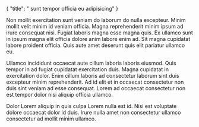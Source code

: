{
  "title": " sunt tempor officia eu adipisicing"
}

Non mollit exercitation sunt veniam do laborum do nulla excepteur. Minim mollit velit minim id veniam officia. Magna reprehenderit minim ipsum ad irure consequat nisi. Fugiat laboris magna esse magna quis. Ex ullamco sunt in ipsum magna elit officia dolore anim labore enim ad. Sit magna cupidatat labore proident officia. Quis aute amet deserunt quis elit pariatur ullamco eu.

Ullamco incididunt occaecat aute cillum laboris laboris eiusmod. Quis tempor in ad fugiat cupidatat exercitation duis. Magna cupidatat in exercitation dolor. Enim cillum laboris ad consectetur laborum sint duis excepteur minim reprehenderit. Ad id elit et in occaecat consectetur non duis sint veniam ad esse consequat. Lorem ad occaecat consectetur non est tempor dolor nisi aliquip officia ullamco.

Dolor Lorem aliquip in quis culpa Lorem nulla est id. Nisi est voluptate dolore occaecat dolor id duis. Irure nulla amet non consectetur ullamco consectetur ad mollit minim ullamco.